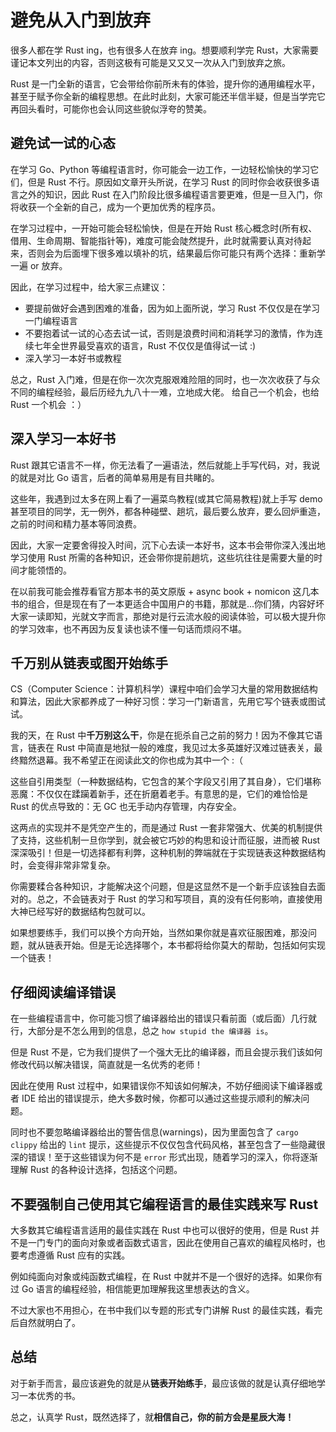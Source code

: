 # 避免从入门到放弃

很多人都在学 Rust ing，也有很多人在放弃 ing。想要顺利学完 Rust，大家需要谨记本文列出的内容，否则这极有可能是又又又一次从入门到放弃之旅。

Rust 是一门全新的语言，它会带给你前所未有的体验，提升你的通用编程水平，甚至于赋予你全新的编程思想。在此时此刻，大家可能还半信半疑，但是当学完它再回头看时，可能你也会认同这些貌似浮夸的赞美。

## 避免试一试的心态

在学习 Go、Python 等编程语言时，你可能会一边工作，一边轻松愉快的学习它们，但是 Rust 不行。原因如文章开头所说，在学习 Rust 的同时你会收获很多语言之外的知识，因此 Rust 在入门阶段比很多编程语言要更难，但是一旦入门，你将收获一个全新的自己，成为一个更加优秀的程序员。

在学习过程中，一开始可能会轻松愉快，但是在开始 Rust 核心概念时(所有权、借用、生命周期、智能指针等)，难度可能会陡然提升，此时就需要认真对待起来，否则会为后面埋下很多难以填补的坑，结果最后你可能只有两个选择：重新学一遍 or 放弃。

因此，在学习过程中，给大家三点建议：

- 要提前做好会遇到困难的准备，因为如上面所说，学习 Rust 不仅仅是在学习一门编程语言
- 不要抱着试一试的心态去试一试，否则是浪费时间和消耗学习的激情，作为连续七年全世界最受喜欢的语言，Rust 不仅仅是值得试一试 :)
- 深入学习一本好书或教程

总之，Rust 入门难，但是在你一次次克服艰难险阻的同时，也一次次收获了与众不同的编程经验，最后历经九九八十一难，立地成大佬。 给自己一个机会，也给 Rust 一个机会 ：）

## 深入学习一本好书

Rust 跟其它语言不一样，你无法看了一遍语法，然后就能上手写代码，对，我说的就是对比 Go 语言，后者的简单易用是有目共睹的。

这些年，我遇到过太多在网上看了一遍菜鸟教程(或其它简易教程)就上手写 demo 甚至项目的同学，无一例外，都各种碰壁、趟坑，最后要么放弃，要么回炉重造，之前的时间和精力基本等同浪费。

因此，大家一定要舍得投入时间，沉下心去读一本好书，这本书会带你深入浅出地学习使用 Rust 所需的各种知识，还会带你提前趟坑，这些坑往往是需要大量的时间才能领悟的。

在以前我可能会推荐看官方那本书的英文原版 + async book + nomicon 这几本书的组合，但是现在有了一本更适合中国用户的书籍，那就是...你们猜，内容好坏大家一读即知，光就文字而言，那绝对是行云流水般的阅读体验，可以极大提升你的学习效率，也不再因为反复读也读不懂一句话而烦闷不堪。

## 千万别从链表或图开始练手

CS（Computer Science：计算机科学）课程中咱们会学习大量的常用数据结构和算法，因此大家都养成了一种好习惯：学习一门新语言，先用它写个链表或图试试。

我的天，在 Rust 中**千万别这么干**，你是在扼杀自己之前的努力！因为不像其它语言，链表在 Rust 中简直是地狱一般的难度，我见过太多英雄好汉难过链表关，最终黯然退幕。我不希望正在阅读此文的你也成为其中一个 :（

这些自引用类型（一种数据结构，它包含的某个字段又引用了其自身），它们堪称恶魔：不仅仅在蹂躏着新手，还在折磨着老手。有意思的是，它们的难恰恰是 Rust 的优点导致的：无 GC 也无手动内存管理，内存安全。

这两点的实现并不是凭空产生的，而是通过 Rust 一套非常强大、优美的机制提供了支持，这些机制一旦你学到，就会被它巧妙的构思和设计而征服，进而被 Rust 深深吸引！但是一切选择都有利弊，这种机制的弊端就在于实现链表这种数据结构时，会变得非常非常复杂。

你需要糅合各种知识，才能解决这个问题，但是这显然不是一个新手应该独自去面对的。总之，不会链表对于 Rust 的学习和写项目，真的没有任何影响，直接使用大神已经写好的数据结构包就可以。

如果想要练手，我们可以换个方向开始，当然如果你就是喜欢征服困难，那没问题，就从链表开始。但是无论选择哪个，本书都将给你莫大的帮助，包括如何实现一个链表！

## 仔细阅读编译错误

在一些编程语言中，你可能习惯了编译器给出的错误只看前面（或后面）几行就行，大部分是不怎么用到的信息，总之 `how stupid the 编译器 is`。

但是 Rust 不是，它为我们提供了一个强大无比的编译器，而且会提示我们该如何修改代码以解决错误，简直就是一名优秀的老师！

因此在使用 Rust 过程中，如果错误你不知该如何解决，不妨仔细阅读下编译器或者 IDE 给出的错误提示，绝大多数时候，你都可以通过这些提示顺利的解决问题。

同时也不要忽略编译器给出的警告信息(warnings)，因为里面包含了 `cargo clippy` 给出的 `lint` 提示，这些提示不仅仅包含代码风格，甚至包含了一些隐藏很深的错误！至于这些错误为何不是 `error` 形式出现，随着学习的深入，你将逐渐理解 Rust 的各种设计选择，包括这个问题。

## 不要强制自己使用其它编程语言的最佳实践来写 Rust

大多数其它编程语言适用的最佳实践在 Rust 中也可以很好的使用，但是 Rust 并不是一门专门的面向对象或者函数式语言，因此在使用自己喜欢的编程风格时，也要考虑遵循 Rust 应有的实践。

例如纯面向对象或纯函数式编程，在 Rust 中就并不是一个很好的选择。如果你有过 Go 语言的编程经验，相信能更加理解我这里想表达的含义。

不过大家也不用担心，在书中我们以专题的形式专门讲解 Rust 的最佳实践，看完后自然就明白了。

## 总结

对于新手而言，最应该避免的就是从**链表开始练手**，最应该做的就是认真仔细地学习一本优秀的书。

总之，认真学 Rust，既然选择了，就**相信自己，你的前方会是星辰大海！**

